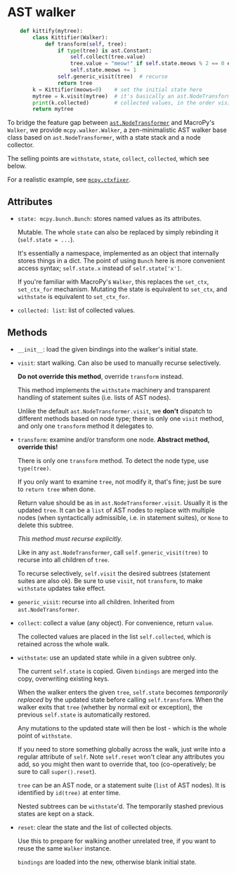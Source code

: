 # AST walker

```python
    def kittify(mytree):
        class Kittifier(Walker):
            def transform(self, tree):
                if type(tree) is ast.Constant:
                    self.collect(tree.value)
                    tree.value = "meow!" if self.state.meows % 2 == 0 else "miaow!"
                    self.state.meows += 1
                self.generic_visit(tree)  # recurse
                return tree
        k = Kittifier(meows=0)    # set the initial state here
        mytree = k.visit(mytree)  # it's basically an ast.NodeTransformer
        print(k.collected)        # collected values, in the order visited
        return mytree
```

To bridge the feature gap between
[`ast.NodeTransformer`](https://docs.python.org/3/library/ast.html#ast.NodeTransformer)
and MacroPy's `Walker`, we provide `mcpy.walker.Walker`, a zen-minimalistic AST
walker base class based on `ast.NodeTransformer`, with a state stack and a node collector.

The selling points are `withstate`, `state`, `collect`, `collected`, which see below.

For a realistic example, see [`mcpy.ctxfixer`](mcpy/ctxfixer.py).


## Attributes

 - `state: mcpy.bunch.Bunch`: stores named values as its attributes.

   Mutable. The whole `state` can also be replaced by simply rebinding it
   (`self.state = ...`).

   It's essentially a namespace, implemented as an object that internally stores
   things in a dict. The point of using `Bunch` here is more convenient access
   syntax; `self.state.x` instead of `self.state['x']`.

   If you're familiar with MacroPy's `Walker`, this replaces the `set_ctx`,
   `set_ctx_for` mechanism. Mutating the state is equivalent to `set_ctx`,
   and `withstate` is equivalent to `set_ctx_for`.

 - `collected: list`: list of collected values.


## Methods

 - `__init__`: load the given bindings into the walker's initial state.

 - `visit`: start walking. Can also be used to manually recurse selectively.

   **Do not override this method**, override `transform` instead.

   This method implements the `withstate` machinery and transparent
   handling of statement suites (i.e. lists of AST nodes).

   Unlike the default `ast.NodeTransformer.visit`, we **don't** dispatch
   to different methods based on node type; there is only one `visit`
   method, and only one `transform` method it delegates to.

 - `transform`: examine and/or transform one node. **Abstract method, override this!**

   There is only one `transform` method. To detect the node type, use `type(tree)`.

   If you only want to examine `tree`, not modify it, that's fine;
   just be sure to `return tree` when done.

   Return value should be as in `ast.NodeTransformer.visit`. Usually it is the
   updated `tree`. It can be a `list` of AST nodes to replace with multiple
   nodes (when syntactically admissible, i.e. in statement suites), or `None`
   to delete this subtree.

   *This method must recurse explicitly.*

   Like in any `ast.NodeTransformer`, call `self.generic_visit(tree)` to
   recurse into all children of `tree`.

   To recurse selectively, `self.visit` the desired subtrees (statement suites
   are also ok). Be sure to use `visit`, not `transform`, to make `withstate`
   updates take effect.

 - `generic_visit`: recurse into all children. Inherited from `ast.NodeTransformer`.

 - `collect`: collect a value (any object). For convenience, return `value`.

   The collected values are placed in the list `self.collected`, which is
   retained across the whole walk.

 - `withstate`: use an updated state while in a given subtree only.

   The current `self.state` is copied. Given `bindings` are merged into the
   copy, overwriting existing keys.

   When the walker enters the given `tree`, `self.state` becomes
   *temporarily replaced* by the updated state before calling `self.transform`.
   When the walker exits that `tree` (whether by normal exit or exception),
   the previous `self.state` is automatically restored.

   Any mutations to the updated state will then be lost - which is the
   whole point of `withstate`.

   If you need to store something globally across the walk, just write
   into a regular attribute of `self`. Note `self.reset` won't clear any
   attributes you add, so you might then want to override that, too
   (co-operatively; be sure to call `super().reset`).

   `tree` can be an AST node, or a statement suite (`list` of AST nodes).
   It is identified by `id(tree)` at enter time.

   Nested subtrees can be `withstate`'d. The temporarily stashed previous
   states are kept on a stack.

 - `reset`: clear the state and the list of collected objects.

    Use this to prepare for walking another unrelated tree, if you want to
    reuse the same `Walker` instance.

    `bindings` are loaded into the new, otherwise blank initial state.
